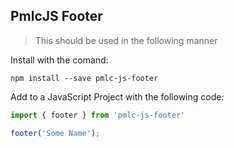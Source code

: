 ## PmlcJS Footer

> This should be used in the following manner

Install with the comand:

```
npm install --save pmlc-js-footer
```

Add to a JavaScript Project with the following code:

```javascript
import { footer } from 'pmlc-js-footer'

footer('Some Name');
```